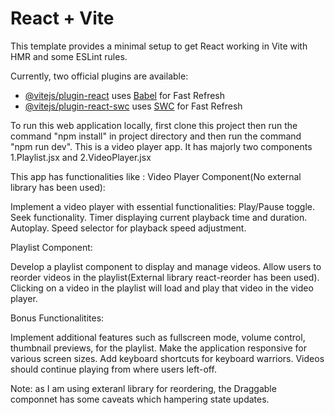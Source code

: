 # React + Vite

This template provides a minimal setup to get React working in Vite with HMR and some ESLint rules.

Currently, two official plugins are available:

- [@vitejs/plugin-react](https://github.com/vitejs/vite-plugin-react/blob/main/packages/plugin-react/README.md) uses [Babel](https://babeljs.io/) for Fast Refresh
- [@vitejs/plugin-react-swc](https://github.com/vitejs/vite-plugin-react-swc) uses [SWC](https://swc.rs/) for Fast Refresh

To run this web application locally, first clone this project then run the command "npm install" in project directory and then run the command "npm run dev".
This is a video player app. It has majorly two components 1.Playlist.jsx and 2.VideoPlayer.jsx 

This app has functionalities like :
Video Player Component(No external library has been used):

Implement a video player with essential functionalities:
Play/Pause toggle.
Seek functionality.
Timer displaying current playback time and duration.
Autoplay.
Speed selector for playback speed adjustment.


Playlist Component:

Develop a playlist component to display and manage videos.
Allow users to reorder videos in the playlist(External library react-reorder has been used).
Clicking on a video in the playlist will load and play that video in the video player.


Bonus Functionalitites:

Implement additional features such as fullscreen mode, volume control, thumbnail previews, for the playlist.
Make the application responsive for various screen sizes.
Add keyboard shortcuts for keyboard warriors.
Videos should continue playing from where users left-off.

Note: as I am using exteranl library for reordering, the Draggable componnet has some caveats which hampering state updates.
